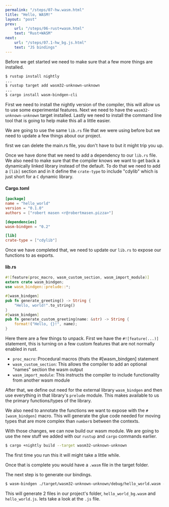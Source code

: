 ```yaml
---
permalink: "/steps/07-hw.wasm.html"
title: "Hello, WASM!"
layout: "post"
prev: 
    url: "/steps/06-rust+wasm.html"
    text: "Rust+WASM"
next:
    url: "/steps/07.1-hw_bg.js.html"
    text: "JS bindings"
---
```

<div class="explain">
Before we get started we need to make sure that a few more things are installed.
</div>

```bash
$ rustup install nightly 
...
$ rustup target add wasm32-unknown-unknown
...
$ cargo install wasm-bindgen-cli
```
<div class="explain">
<p>First we need to install the nightly version of the compiler, this will allow us to use some experimental features. Next we need to have the <code>wasm32-unknown-unknown</code> target installed. Lastly we need to install the command line tool that is going to help make this all a little easier.</p>

<p>We are going to use the same <code>lib.rs</code> file that we were using before but we need to update a few things about our project.</p>

<p>first we can delete the main.rs file, you don't have to but it might trip you up.</p>

<p>Once we have done that we need to add a dependency to our <code>lib.rs</code> file. We also need to make sure that the compiler knows we want to get back a dynamically linked library instead of the default. To do that we need to add a <code>[lib]</code> section and in it define the <code>crate-type</code> to include "cdylib" which is just short for a <code>C</code> dynamic library.</p>
</div>

#### Cargo.toml
```toml
[package]
name = "hello_world"
version = "0.1.0"
authors = ["robert masen <r@robertmasen.pizza>"]

[dependencies]
wasm-bindgen = "0.2"

[lib]
crate-type = ["cdylib"]
```
<div class="explain">
Once we have completed that, we need to update our <code>lib.rs</code> to expose our functions to as exports.
</div>

#### lib.rs
```rust
#![feature(proc_macro, wasm_custom_section, wasm_import_module)]
extern crate wasm_bindgen;
use wasm_bindgen::prelude::*;

#[wasm_bindgen]
pub fn generate_greeting() -> String {
    "Hello, world!".to_string()
}
#[wasm_bindgen]
pub fn generate_custom_greeting(name: &str) -> String {
    format!("Hello, {}!", name);
}
```
<div class="explain">
<p>Here there are a few things to unpack. First we have the <code>#![feature(...)]</code> statement, this is turning on a few custom features that are not normally enabled in rust. </p>
<ul>
    <li><code>proc_macro</code>: Procedural macros (thats the #[wasm_bindgen] statement</li>
    <li><code>wasm_custom_section</code>: This allows the compiler to add an optional "names" section the wasm output</li>
    <li><code>wasm_import_module</code>: This  instructs the compiler to include functionality from  another wasm module</li>
</ul>
<p>After that, we define out need for the external library <code>wasm_bindgen</code> and then use everything in that library's <code>prelude</code> module. This makes available to us the primary functions/types of the library.</p>

<p>We also need to annotate the functions we want to expose with the <code>#[wasm_bindgen]</code> macro. This will generate the glue code needed for moving types that are more complex than <code>number</code>s between the contexts.</p>

<p>With those changes, we can now build our wasm module. We are going to use the new stuff we added with our <code>rustup</code> and <code>cargo</code> commands earlier.</p>
</div>

```bash
$ cargo +nightly build --target wasm32-unknown-unknown
```
<div class="explain">
<p>The first time you run this it will might take a little while.</p>
<p>Once that is complete you would have a <code>.wasm</code> file in the target folder.</p>
<p>The next step is to generate our bindings.</p>
</div>

```bash
$ wasm-bindgen ./target/wasm32-unknown-unknown/debug/hello_world.wasm --out-dir .
```

<div class="explain">
This will generate 2 files in our project's folder, <code>hello_world_bg.wasm</code> and <code>hello_world.js</code>.
lets take a look at the <code>.js</code> file.
</div>